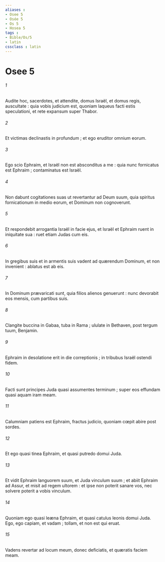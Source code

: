 ```yaml
---
aliases : 
- Osee 5
- Osée 5
- Os 5
- Hosea 5
tags : 
- Bible/Os/5
- latin
cssclass : latin
---
```


# Osee 5

###### 1
Audite hoc, sacerdotes,  et attendite, domus Israël, et domus regis, auscultate : quia vobis judicium est, quoniam laqueus facti estis speculationi, et rete expansum super Thabor.
###### 2
Et victimas declinastis in profundum ; et ego eruditor omnium eorum.
###### 3
Ego scio Ephraim, et Israël non est absconditus a me : quia nunc fornicatus est Ephraim ; contaminatus est Israël.
###### 4
Non dabunt cogitationes suas ut revertantur ad Deum suum, quia spiritus fornicationum in medio eorum, et Dominum non cognoverunt.
###### 5
Et respondebit arrogantia Israël in facie ejus, et Israël et Ephraim ruent in iniquitate sua : ruet etiam Judas cum eis.
###### 6
In gregibus suis et in armentis suis vadent ad quærendum Dominum, et non invenient : ablatus est ab eis.
###### 7
In Dominum prævaricati sunt, quia filios alienos genuerunt : nunc devorabit eos mensis, cum partibus suis.
###### 8
Clangite buccina in Gabaa, tuba in Rama ; ululate in Bethaven, post tergum tuum, Benjamin.
###### 9
Ephraim in desolatione erit in die correptionis ; in tribubus Israël ostendi fidem.
###### 10
Facti sunt principes Juda quasi assumentes terminum ; super eos effundam quasi aquam iram meam.
###### 11
Calumniam patiens est Ephraim, fractus judicio, quoniam cœpit abire post sordes.
###### 12
Et ego quasi tinea Ephraim, et quasi putredo domui Juda.
###### 13
Et vidit Ephraim languorem suum, et Juda vinculum suum ; et abiit Ephraim ad Assur, et misit ad regem ultorem : et ipse non poterit sanare vos, nec solvere poterit a vobis vinculum.
###### 14
Quoniam ego quasi leæna Ephraim, et quasi catulus leonis domui Juda. Ego, ego capiam, et vadam ; tollam, et non est qui eruat.
###### 15
Vadens revertar ad locum meum, donec deficiatis, et quæratis faciem meam.
